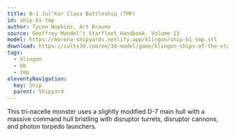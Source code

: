 ```yaml
---
title: B-1 Jul’Kar Class Battleship (TMP)
id: ship-b1-tmp
author: Tycen Hopkins, Art Braune
source: Geoffrey Mandel’s Starfleet Handbook, Volume 13
model: https://morena-shipyards.netlify.app/klingon/ship-b1-tmp.stl
download: https://cults3d.com/en/3d-model/game/klingon-ships-of-the-starfleet-handbook-part-1-star-trek-starship-parts-kit-expansion-27
tags: 
  - klingon
  - bb
  - tmp
eleventyNavigation:
  key: Ship
  parent: Shipyard
---
```

This tri-nacelle monster uses a slightly modified D-7 main hull with a massive command hull bristling with disruptor turrets, disruptor cannons, and photon torpedo launchers.
